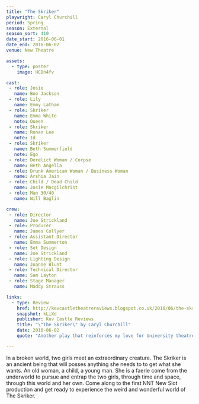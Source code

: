 ```yaml
---
title: "The Skriker"
playwright: Caryl Churchill
period: Spring
season: External
season_sort: 410
date_start: 2016-06-01
date_end: 2016-06-02
venue: New Theatre

assets:
  - type: poster
    image: HCDn4fv

cast:
 - role: Josie
   name: Boo Jackson
 - role: Lily
   name: Emmy Latham
 - role: Skriker
   name: Emma White
   note: Queen
 - role: Skriker
   name: Ronan Lee
   note: Id
 - role: Skriker
   name: Beth Summerfield
   note: Ego
 - role: Derelict Woman / Corpse
   name: Beth Angella
 - role: Drunk American Woman / Business Woman
   name: Arshia Jain
 - role: Child / Dead Child
   name: Josie Macgilchrist
 - role: Man 30/40
   name: Will Baglin

crew:
 - role: Director
   name: Joe Strickland
 - role: Producer
   name: James Collyer
 - role: Assistant Director
   name: Emma Summerton
 - role: Set Design
   name: Joe Strickland
 - role: Lighting Design
   name: Joanne Blunt
 - role: Technical Director
   name: Sam Layton
 - role: Stage Manager
   name: Maddy Strauss

links:
  - type: Review
    href: http://kevcastletheatrereviews.blogspot.co.uk/2016/06/the-skriker-by-caryl-churchill.html
    snapshot: kLiXd
    publisher: Kev Castle Reviews
    title: "\"The Skriker\" by Caryl Churchill"
    date: 2016-06-02
    quote: "Another play that reinforces my love for University theatre productions as they do not shy away from lesser known plays and are not afraid at taking risks. Something that outstanding theatre is based on, and something that bigger theatre groups can't financially take the chance with."

---
```


In a broken world, two girls meet an extraordinary creature. The Skriker is an ancient being that will posses anything she needs to to get what she wants. An old woman, a child, a young man. She is a faerie come from the underworld to pursue and entrap the two girls, through time and space, through this world and her own. Come along to the first NNT New Slot production and get ready to experience the weird and wonderful world of The Skriker.
